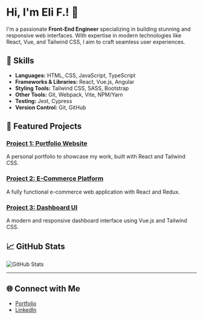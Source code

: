 # Hi, I'm Eli F.! 👋

I'm a passionate **Front-End Engineer** specializing in building stunning and responsive web interfaces. With expertise in modern technologies like React, Vue, and Tailwind CSS, I aim to craft seamless user experiences.

## 🚀 Skills
- **Languages:** HTML, CSS, JavaScript, TypeScript
- **Frameworks & Libraries:** React, Vue.js, Angular
- **Styling Tools:** Tailwind CSS, SASS, Bootstrap
- **Other Tools:** Git, Webpack, Vite, NPM/Yarn
- **Testing:** Jest, Cypress
- **Version Control:** Git, GitHub

## 🌟 Featured Projects
### [Project 1: Portfolio Website](https://github.com/scriptwizpro/portfolio)
A personal portfolio to showcase my work, built with React and Tailwind CSS.

### [Project 2: E-Commerce Platform](https://github.com/scriptwizpro/ecommerce)
A fully functional e-commerce web application with React and Redux.

### [Project 3: Dashboard UI](https://github.com/scriptwizpro/dashboard)
A modern and responsive dashboard interface using Vue.js and Tailwind CSS.

## 📈 GitHub Stats
![GitHub Stats](https://github-readme-stats.vercel.app/api?username=scriptwizpro&show_icons=true&theme=radical)

---

## 🌐 Connect with Me
- [Portfolio](https://yourportfolio.com)
- [LinkedIn](https://linkedin.com/in/eli-f-)
